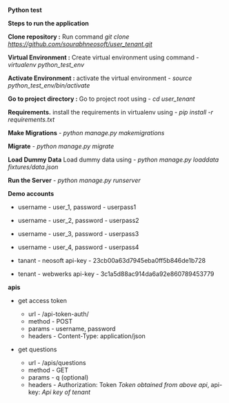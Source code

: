 **Python test**

**Steps to run the application**

**Clone repository :** Run command *git clone https://github.com/sourabhneosoft/user_tenant.git*

**Virtual Environment :**  Create virtual environment using command - *virtualenv python_test_env*

**Activate Environment :** activate the virtual environment - *source python_test_env/bin/activate*

**Go to project directory :** Go to project root using - *cd user_tenant*

**Requirements.** install the requirements in virtualenv using - *pip install -r requirements.txt*

**Make Migrations** - *python manage.py makemigrations*

**Migrate** - *python manage.py migrate*

**Load Dummy Data** Load dummy data using - *python manage.py loaddata fixtures/data.json*

**Run the Server** - *python manage.py runserver*

**Demo accounts**

* username - user_1, password - userpass1
* username - user_2, password - userpass2
* username - user_3, password - userpass3
* username - user_4, password - userpass4


* tanant - neosoft  api-key - 23cb00a63d7945eba0ff5b846de1b728
* tenant - webwerks api-key - 3c1a5d88ac914da6a92e860789453779

**apis**

* get access token
     * url - /api-token-auth/
     * method - POST
     * params - username, password
     * headers - Content-Type: application/json

* get questions
    * url - /apis/questions
    * method - GET
    * params - q (optional)
    * headers - Authorization: Token *Token obtained from above api*, api-key: *Api key of tenant*
